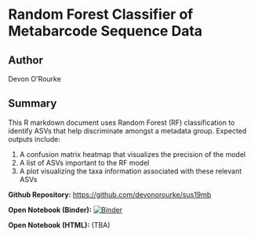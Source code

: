 #  Random Forest Classifier of Metabarcode Sequence Data

## Author

Devon O'Rourke

## Summary

This R markdown document uses Random Forest (RF) classification to identify
ASVs that help discriminate amongst a metadata group. Expected outputs include:

1. A confusion matrix heatmap that  visualizes the precision of the model
2. A list of ASVs important to the RF model
3. A plot visualizing the taxa information associated with these relevant ASVs

**Github Repository:** <https://github.com/devonorourke/sus19mb>

**Open Notebook (Binder):** [![Binder](http://mybinder.org/badge_logo.svg)](http://mybinder.org/v2/gh/devonorourke/sus19mb/master?urlpath=rstudio)

**Open Notebook (HTML):** (TBA)
